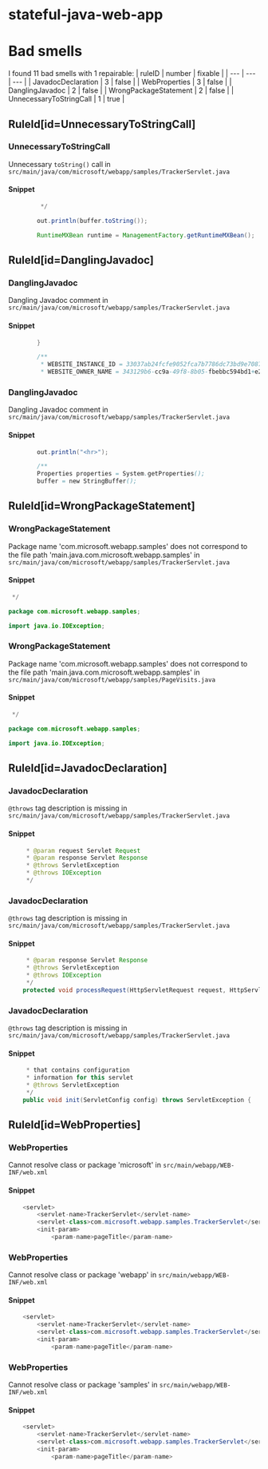 # stateful-java-web-app 
 
# Bad smells
I found 11 bad smells with 1 repairable:
| ruleID | number | fixable |
| --- | --- | --- |
| JavadocDeclaration | 3 | false |
| WebProperties | 3 | false |
| DanglingJavadoc | 2 | false |
| WrongPackageStatement | 2 | false |
| UnnecessaryToStringCall | 1 | true |
## RuleId[id=UnnecessaryToStringCall]
### UnnecessaryToStringCall
Unnecessary `toString()` call
in `src/main/java/com/microsoft/webapp/samples/TrackerServlet.java`
#### Snippet
```java
         */

        out.println(buffer.toString());

        RuntimeMXBean runtime = ManagementFactory.getRuntimeMXBean();
```

## RuleId[id=DanglingJavadoc]
### DanglingJavadoc
Dangling Javadoc comment
in `src/main/java/com/microsoft/webapp/samples/TrackerServlet.java`
#### Snippet
```java
        }

        /**
         * WEBSITE_INSTANCE_ID = 33037ab24fcfe9052fca7b7786dc73bd9e70878172511068a5b343b2afee0f8b
         * WEBSITE_OWNER_NAME = 343129b6-cc9a-49f8-8b05-fbebbc594bd1+e2e-java-se-WestUSwebspace
```

### DanglingJavadoc
Dangling Javadoc comment
in `src/main/java/com/microsoft/webapp/samples/TrackerServlet.java`
#### Snippet
```java
        out.println("<hr>");

        /**
        Properties properties = System.getProperties();
        buffer = new StringBuffer();
```

## RuleId[id=WrongPackageStatement]
### WrongPackageStatement
Package name 'com.microsoft.webapp.samples' does not correspond to the file path 'main.java.com.microsoft.webapp.samples'
in `src/main/java/com/microsoft/webapp/samples/TrackerServlet.java`
#### Snippet
```java
 */

package com.microsoft.webapp.samples;

import java.io.IOException;
```

### WrongPackageStatement
Package name 'com.microsoft.webapp.samples' does not correspond to the file path 'main.java.com.microsoft.webapp.samples'
in `src/main/java/com/microsoft/webapp/samples/PageVisits.java`
#### Snippet
```java
 */

package com.microsoft.webapp.samples;

import java.io.IOException;
```

## RuleId[id=JavadocDeclaration]
### JavadocDeclaration
`@throws` tag description is missing
in `src/main/java/com/microsoft/webapp/samples/TrackerServlet.java`
#### Snippet
```java
     * @param request Servlet Request
     * @param response Servlet Response
     * @throws ServletException
     * @throws IOException
     */
```

### JavadocDeclaration
`@throws` tag description is missing
in `src/main/java/com/microsoft/webapp/samples/TrackerServlet.java`
#### Snippet
```java
     * @param response Servlet Response
     * @throws ServletException
     * @throws IOException
     */
    protected void processRequest(HttpServletRequest request, HttpServletResponse response)
```

### JavadocDeclaration
`@throws` tag description is missing
in `src/main/java/com/microsoft/webapp/samples/TrackerServlet.java`
#### Snippet
```java
     * that contains configuration
     * information for this servlet
     * @throws ServletException
     */
    public void init(ServletConfig config) throws ServletException {
```

## RuleId[id=WebProperties]
### WebProperties
Cannot resolve class or package 'microsoft'
in `src/main/webapp/WEB-INF/web.xml`
#### Snippet
```java
    <servlet>
        <servlet-name>TrackerServlet</servlet-name>
        <servlet-class>com.microsoft.webapp.samples.TrackerServlet</servlet-class>
        <init-param>
            <param-name>pageTitle</param-name>
```

### WebProperties
Cannot resolve class or package 'webapp'
in `src/main/webapp/WEB-INF/web.xml`
#### Snippet
```java
    <servlet>
        <servlet-name>TrackerServlet</servlet-name>
        <servlet-class>com.microsoft.webapp.samples.TrackerServlet</servlet-class>
        <init-param>
            <param-name>pageTitle</param-name>
```

### WebProperties
Cannot resolve class or package 'samples'
in `src/main/webapp/WEB-INF/web.xml`
#### Snippet
```java
    <servlet>
        <servlet-name>TrackerServlet</servlet-name>
        <servlet-class>com.microsoft.webapp.samples.TrackerServlet</servlet-class>
        <init-param>
            <param-name>pageTitle</param-name>
```


